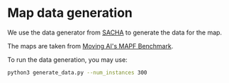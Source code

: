 # Map data generation

We use the data generator from [SACHA](https://github.com/Qiushi-Lin/SACHA/tree/main/benchmarks) to generate the data for the map.


The maps are taken from [Moving AI's MAPF Benchmark](https://movingai.com/benchmarks/mapf/index.html).

To run the data generation, you may use:

```bash
python3 generate_data.py --num_instances 300
```
